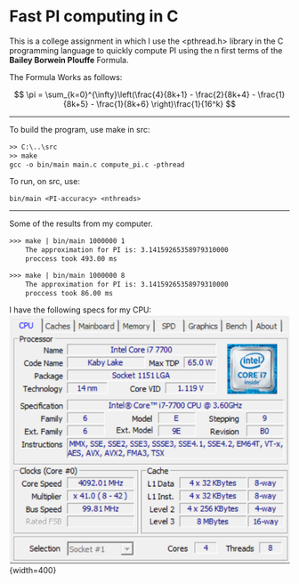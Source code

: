 # Fast PI computing in C
This is a college assignment in which I use the <pthread.h> library in the C programming language to quickly compute PI using the n first terms of the **Bailey Borwein Plouffe** Formula.

The Formula Works as follows:

$$
\pi = \sum_{k=0}^{\infty}\left(\frac{4}{8k+1} - \frac{2}{8k+4} - \frac{1}{8k+5} - \frac{1}{8k+6} \right)\frac{1}{16^k}
$$
___

To build the program, use make in src:
```
>> C:\..\src 
>> make
gcc -o bin/main main.c compute_pi.c -pthread
```

To run, on src, use:
```
bin/main <PI-accuracy> <nthreads>
```
___
Some of the results from my computer.
```
>>> make | bin/main 1000000 1
    The approximation for PI is: 3.14159265358979310000
    proccess took 493.00 ms
```
```
>>> make | bin/main 1000000 8
    The approximation for PI is: 3.14159265358979310000
    proccess took 86.00 ms
```
I have the following specs for my CPU:
![CPU-specs](img/cpu-specs.png){width=400}